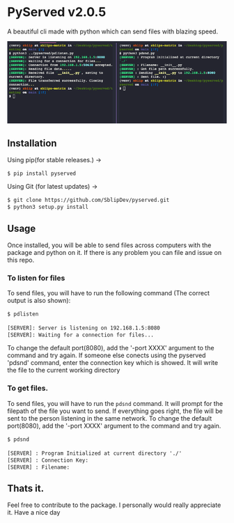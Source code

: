# PyServed v2.0.5
A beautiful cli made with python which can send files with blazing speed.

![pyserved in show](images/example.png)
## Installation

Using pip(for stable releases.) ->

```
$ pip install pyserved
```

Using Git (for latest updates) ->

```
$ git clone https://github.com/SblipDev/pyserved.git
$ python3 setup.py install
```

## Usage

Once installed, you will be able to send files across computers with the package and python on it. 
If there is any problem you can file and issue on this repo.

### To listen for files

To send files, you will have to run the following command (The correct output is also shown): 

```
$ pdlisten

[SERVER]: Server is listening on 192.168.1.5:8080
[SERVER]: Waiting for a connection for files...
```

To change the default port(8080), add the '-port XXXX' argument to the command and try again. 
If someone else conects using the pyserved 'pdsnd' command, enter the connection key which is showed. It will write the file to the current working directory

### To get files.

To send files, you will have to run the `pdsnd` command. It will prompt for the filepath of the file you want to send.
If everything goes right, the file will be sent to the person listening in the same network.
To change the default port(8080), add the '-port XXXX' argument to the command and try again.

```
$ pdsnd

[SERVER] : Program Initialized at current directory './'
[SERVER] : Connection Key:
[SERVER] : Filename: 
```


## Thats it. 
Feel free to contribute to the package. I personally would really appreciate it.
Have a nice day   
